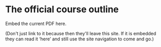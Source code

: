 # The official course outline

Embed the current PDF here.

(Don't just link to it because then they'll leave this site. If it is embedded they can read it ‘here’ and still use the site navigation to come and go.)